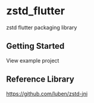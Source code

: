 # zstd_flutter

zstd flutter packaging library

## Getting Started

View example project

## Reference Library

https://github.com/luben/zstd-jni